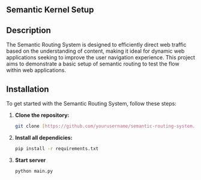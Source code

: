 ## Semantic Kernel Setup

## Description
The Semantic Routing System is designed to efficiently direct web traffic based on the understanding of content, making it ideal for dynamic web applications seeking to improve the user navigation experience. This project aims to demonstrate a basic setup of semantic routing to test the flow within web applications.
## Installation
To get started with the Semantic Routing System, follow these steps:

1. **Clone the repository:**
   ```bash
   git clone [https://github.com/yourusername/semantic-routing-system.git](https://github.com/itsbsy/semantic-routing-setup)
2. **Install all dependicies:**
   ```bash
   pip install -r requirements.txt
3. **Start server**
   ```bash
   python main.py
   

